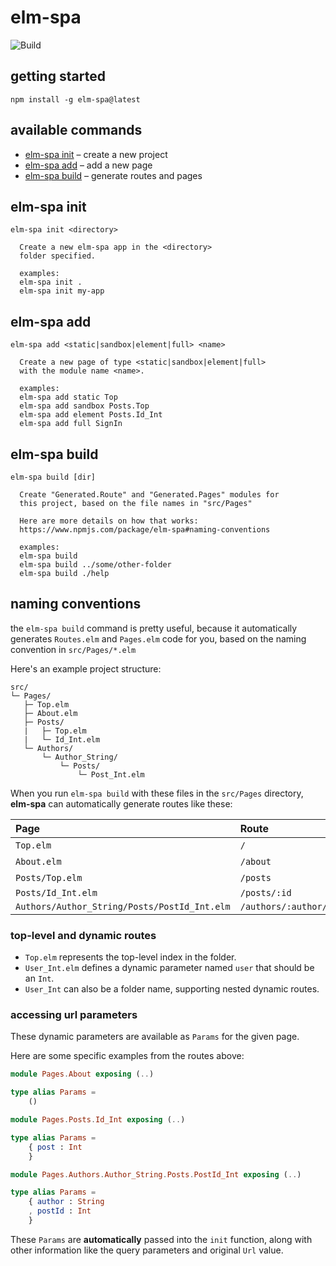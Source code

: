 # elm-spa 

![Build](https://github.com/ryannhg/elm-spa-secrets/workflows/Build/badge.svg?branch=master)


## getting started

```
npm install -g elm-spa@latest
```

## available commands

- [elm-spa init](#elm-spa-init) – create a new project
- [elm-spa add](#elm-spa-add) – add a new page
- [elm-spa build](#elm-spa-build) – generate routes and pages


## elm-spa init

```
elm-spa init <directory>

  Create a new elm-spa app in the <directory>
  folder specified.

  examples:
  elm-spa init .
  elm-spa init my-app
```

## elm-spa add

```
elm-spa add <static|sandbox|element|full> <name>

  Create a new page of type <static|sandbox|element|full>
  with the module name <name>.

  examples:
  elm-spa add static Top
  elm-spa add sandbox Posts.Top
  elm-spa add element Posts.Id_Int
  elm-spa add full SignIn
```

## elm-spa build

```
elm-spa build [dir]

  Create "Generated.Route" and "Generated.Pages" modules for
  this project, based on the file names in "src/Pages"

  Here are more details on how that works:
  https://www.npmjs.com/package/elm-spa#naming-conventions

  examples:
  elm-spa build
  elm-spa build ../some/other-folder
  elm-spa build ./help
```

## naming conventions

the `elm-spa build` command is pretty useful, because it
automatically generates `Routes.elm` and `Pages.elm` code for you,
based on the naming convention in `src/Pages/*.elm`

Here's an example project structure:

```
src/
└─ Pages/
   ├─ Top.elm
   ├─ About.elm
   ├─ Posts/
   |   ├─ Top.elm
   |   └─ Id_Int.elm
   └─ Authors/
       └─ Author_String/
           └─ Posts/
               └─ Post_Int.elm
```

When you run `elm-spa build` with these files in the `src/Pages` directory, __elm-spa__ can
automatically generate routes like these:

__Page__ | __Route__ | __Example__
:-- | :-- | :--
`Top.elm` | `/` | -
`About.elm` | `/about` | -
`Posts/Top.elm` | `/posts` | -
`Posts/Id_Int.elm` | `/posts/:id` | `/posts/123`
`Authors/Author_String/Posts/PostId_Int.elm` | `/authors/:author/posts/:postId` | `/authors/ryan/posts/123`

### top-level and dynamic routes

- `Top.elm` represents the top-level index in the folder.
- `User_Int.elm` defines a dynamic parameter named `user` that should be an `Int`.
- `User_Int` can also be a folder name, supporting nested dynamic routes.

### accessing url parameters

These dynamic parameters are available as `Params` for the given page.

Here are some specific examples from the routes above:

```elm
module Pages.About exposing (..)

type alias Params =
    ()
```

```elm
module Pages.Posts.Id_Int exposing (..)

type alias Params =
    { post : Int
    }
```

```elm
module Pages.Authors.Author_String.Posts.PostId_Int exposing (..)

type alias Params =
    { author : String
    , postId : Int
    }
```

These `Params` are __automatically__ passed into the `init` function, along with other information like the query parameters and original `Url` value.

